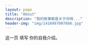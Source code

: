 ```yaml
---
layout: page
title: "About"
description: "我的故事都是关于你呀..." 
header-img: "img/1416987007886.jpg"
---
```


这一页
   填写
      你的自我介绍。





